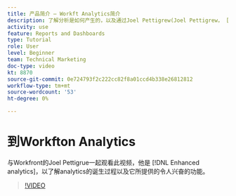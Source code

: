 ```yaml
---
title: 产品简介 — Workft Analytics简介
description: 了解分析是如何产生的，以及通过Joel Pettigrew(Joel Pettigrew， [!DNL Enhanced analytics].
activity: use
feature: Reports and Dashboards
type: Tutorial
role: User
level: Beginner
team: Technical Marketing
doc-type: video
kt: 8870
source-git-commit: 0e724793f2c222cc82f8a01ccd4b338e26812812
workflow-type: tm+mt
source-wordcount: '53'
ht-degree: 0%

---
```


# 到Workfton Analytics

与Workfront的Joel Pettigrue一起观看此视频，他是 [!DNL Enhanced analytics]，以了解analytics的诞生过程以及它所提供的令人兴奋的功能。

>[!VIDEO](https://video.tv.adobe.com/v/335042/?quality=12&learn=on)
